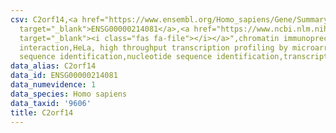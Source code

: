```yaml
---
csv: C2orf14,<a href="https://www.ensembl.org/Homo_sapiens/Gene/Summary?db=core;g=ENSG00000214081"
  target="_blank">ENSG00000214081</a>,<a href="https://www.ncbi.nlm.nih.gov/pubmed/17216044"
  target="_blank"><i class="fas fa-file"></i></a>",chromatin immunoprecipitation assay,direct
  interaction,HeLa, high throughput transcription profiling by microarray,nucleotide
  sequence identification,nucleotide sequence identification,transcriptional regulation,
data_alias: C2orf14
data_id: ENSG00000214081
data_numevidence: 1
data_species: Homo sapiens
data_taxid: '9606'
title: C2orf14
---
```

